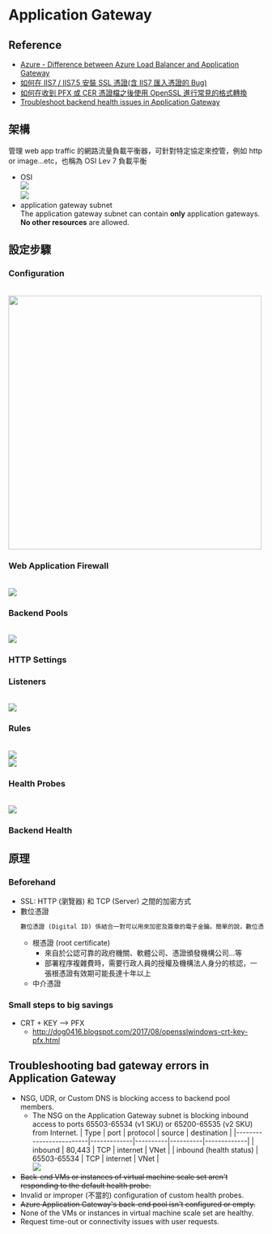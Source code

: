 # Application Gateway
## Reference
- [Azure - Difference between Azure Load Balancer and Application Gateway](https://medium.com/awesome-azure/azure-difference-between-azure-load-balancer-and-application-gateway-9a6019c23840)
- [如何在 IIS7 / IIS7.5 安裝 SSL 憑證(含 IIS7 匯入憑證的 Bug)](https://blog.miniasp.com/post/2011/08/14/How-to-import-SSL-certificate-to-IIS7-without-any-problem)
- [如何在收到 PFX 或 CER 憑證檔之後使用 OpenSSL 進行常見的格式轉換](https://blog.miniasp.com/post/2019/04/17/Convert-PFX-and-CER-format-using-OpenSSL)
- [Troubleshoot backend health issues in Application Gateway](https://docs.microsoft.com/zh-tw/azure/application-gateway/application-gateway-backend-health-troubleshooting)

## 架構
管理 web app traffic 的網路流量負載平衡器，可針對特定協定來控管，例如 http or image...etc，也稱為 OSI Lev 7 負載平衡
- OSI
    <br><img src="https://img-blog.csdnimg.cn/20181228120335803.jpg">
    <br><img src="https://img-en.fs.com/community/wp-content/uploads/2017/11/seven-layers-of-OSI-model.png">
- application gateway subnet
    <br>The application gateway subnet can contain **only** application gateways. **No other resources** are allowed.

## 設定步驟
### Configuration
<br><img src="https://github.com/ShaqtinAFool/gitbook/blob/master/img/cloud/azure/agw-configuration.png?raw=true" width="500">

### Web Application Firewall
<br><img src="https://github.com/ShaqtinAFool/gitbook/blob/master/img/cloud/azure/agw-waf.png?raw=true">

### Backend Pools
<br><img src="https://github.com/ShaqtinAFool/gitbook/blob/master/img/cloud/azure/agw-backend-pool.png?raw=true">

### HTTP Settings
### Listeners
<br><img src="https://github.com/ShaqtinAFool/gitbook/blob/master/img/cloud/azure/agw-listener.png?raw=true">

### Rules
<br><img src="https://github.com/ShaqtinAFool/gitbook/blob/master/img/cloud/azure/agw-rule-listener.png?raw=true">
<br><img src="https://github.com/ShaqtinAFool/gitbook/blob/master/img/cloud/azure/agw-rule-backend-target.png?raw=true">

### Health Probes
<br><img src="https://github.com/ShaqtinAFool/gitbook/blob/master/img/cloud/azure/agw-health-probes.png?raw=true">

### Backend Health

## 原理
### Beforehand
- SSL: HTTP (瀏覽器) 和 TCP (Server) 之間的加密方式
- 數位憑證
    ```txt
    數位憑證 (Digital ID) 係結合一對可以用來加密及簽章的電子金鑰。簡單的說，數位憑證可以用來核驗宣稱擁有金鑰使用權者的身分，並且可以避免第三者使用偽造的金鑰來頂替真正的合法使用者。數位憑證與加密的技術相結合後，可以提供更高等級的安全性，進而保障進行線上交易的每一方。
    ```
    - 根憑證 (root certificate)
        - 來自於公認可靠的政府機關、軟體公司、憑證頒發機構公司...等
        - 部署程序複雜費時，需要行政人員的授權及機構法人身分的核認，一張根憑證有效期可能長達十年以上
    - 中介憑證

### Small steps to big savings
- CRT + KEY --> PFX
    - http://dog0416.blogspot.com/2017/08/opensslwindows-crt-key-pfx.html

## Troubleshooting bad gateway errors in Application Gateway
- NSG, UDR, or Custom DNS is blocking access to backend pool members.
    - The NSG on the Application Gateway subnet is blocking inbound access to ports 65503-65534 (v1 SKU) or 65200-65535 (v2 SKU) from Internet.
        | Type                    | port        | protocol | source   | destination |
        |-------------------------|-------------|----------|----------|-------------|
        | inbound                 | 80,443      | TCP      | internet | VNet        |
        | inbound (health status) | 65503-65534 | TCP      | internet | VNet        |
        <br><img src="https://github.com/ShaqtinAFool/gitbook/blob/master/img/cloud/azure/agw-nsg-deny-80443.png?raw=true">
- ~~Back-end VMs or instances of virtual machine scale set aren't responding to the default health probe.~~
- Invalid or improper (不當的) configuration of custom health probes.
- ~~Azure Application Gateway's back-end pool isn't configured or empty.~~
- None of the VMs or instances in virtual machine scale set are healthy.
- Request time-out or connectivity issues with user requests.